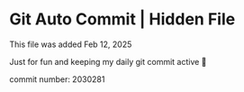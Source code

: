 # Git Auto Commit | Hidden File

This file was added Feb 12, 2025

Just for fun and keeping my daily git commit active 🤪

commit number: 2030281
